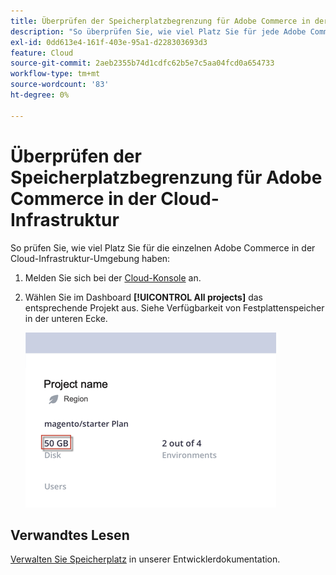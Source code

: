 ```yaml
---
title: Überprüfen der Speicherplatzbegrenzung für Adobe Commerce in der Cloud-Infrastruktur
description: "So überprüfen Sie, wie viel Platz Sie für jede Adobe Commerce in der Cloud-Infrastruktur-Umgebung haben:"
exl-id: 0dd613e4-161f-403e-95a1-d228303693d3
feature: Cloud
source-git-commit: 2aeb2355b74d1cdfc62b5e7c5aa04fcd0a654733
workflow-type: tm+mt
source-wordcount: '83'
ht-degree: 0%

---
```


# Überprüfen der Speicherplatzbegrenzung für Adobe Commerce in der Cloud-Infrastruktur

So prüfen Sie, wie viel Platz Sie für die einzelnen Adobe Commerce in der Cloud-Infrastruktur-Umgebung haben:

1. Melden Sie sich bei der [Cloud-Konsole](https://console.adobecommerce.com) an.
1. Wählen Sie im Dashboard **[!UICONTROL All projects]** das entsprechende Projekt aus. Siehe Verfügbarkeit von Festplattenspeicher in der unteren Ecke.

   ![project_space.png](/help/how-to/general/assets/project_space.png)

## Verwandtes Lesen

[Verwalten Sie Speicherplatz](https://experienceleague.adobe.com/en/docs/commerce-cloud-service/user-guide/develop/storage/manage-disk-space) in unserer Entwicklerdokumentation.
